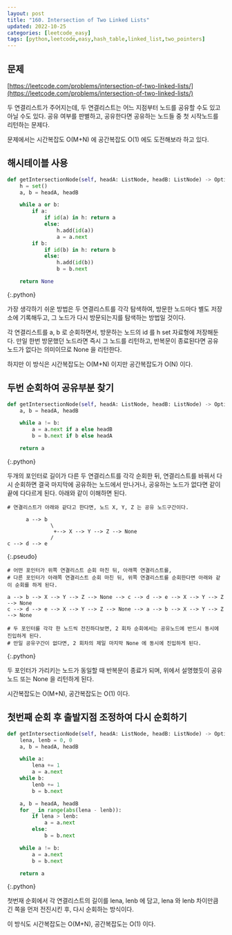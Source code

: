 ```yaml
---
layout: post
title: "160. Intersection of Two Linked Lists"
updated: 2022-10-25
categories: [leetcode_easy]
tags: [python,leetcode,easy,hash_table,linked_list,two_pointers]
---
```


## 문제

[https://leetcode.com/problems/intersection-of-two-linked-lists/](https://leetcode.com/problems/intersection-of-two-linked-lists/)

두 연결리스트가 주어지는데, 두 연결리스트는 어느 지점부터 노드를 공유할 수도 있고 아닐 수도 있다. 공유 여부를 판별하고, 공유한다면 공유하는 노드들 중 첫 시작노드를 리턴하는 문제다.

문제에서는 시간복잡도 O(M+N) 에 공간복잡도 O(1) 에도 도전해보라 하고 있다.

## 해시테이블 사용

```python
def getIntersectionNode(self, headA: ListNode, headB: ListNode) -> Optional[ListNode]:
    h = set()
    a, b = headA, headB

    while a or b:
        if a:
            if id(a) in h: return a
            else:
                h.add(id(a))
                a = a.next
        if b:
            if id(b) in h: return b
            else:
                h.add(id(b))
                b = b.next

    return None
```
{:.python}

가장 생각하기 쉬운 방법은 두 연결리스트를 각각 탐색하여, 방문한 노드마다 별도 저장소에 기록해두고, 그 노드가 다시 방문되는지를 탐색하는 방법일 것이다.

각 연결리스트를 a, b 로 순회하면서, 방문하는 노드의 id 를 h set 자료형에 저장해둔다. 만일 한번 방문했던 노드라면 즉시 그 노드를 리턴하고, 반복문이 종료된다면 공유 노드가 없다는 의미이므로 None 을 리턴한다.

하지만 이 방식은 시간복잡도는 O(M+N) 이지만 공간복잡도가 O(N) 이다.

## 두번 순회하여 공유부분 찾기

```python
def getIntersectionNode(self, headA: ListNode, headB: ListNode) -> Optional[ListNode]:
    a, b = headA, headB

    while a != b:
        a = a.next if a else headB
        b = b.next if b else headA

    return a
```
{:.python}

두개의 포인터로 길이가 다른 두 연결리스트를 각각 순회한 뒤, 연결리스트를 바꿔서 다시 순회하면 결국 마지막에 공유하는 노드에서 만나거나, 공유하는 노드가 없다면 같이 끝에 다다르게 된다. 아래와 같이 이해하면 된다.

```pseudo
# 연결리스트가 아래와 같다고 한다면, 노드 X, Y, Z 는 공유 노드구간이다.

      a --> b  
              \
               +--> X --> Y --> Z --> None 
              /
c --> d --> e
```
{:.pseudo}

```pseudo
# 어떤 포인터가 위쪽 연결리스트 순회 마친 뒤, 아래쪽 연결리스트를,
# 다른 포인터가 아래쪽 연결리스트 순회 마친 뒤, 위쪽 연결리스트를 순회한다면 아래와 같이 순회를 하게 된다.

a --> b --> X --> Y --> Z --> None --> c --> d --> e --> X --> Y --> Z --> None
c --> d --> e --> X --> Y --> Z --> None --> a --> b --> X --> Y --> Z --> None

# 두 포인터를 각각 한 노드씩 전진하다보면, 2 회차 순회에서는 공유노드에 반드시 동시에 진입하게 된다.
# 만일 공유구간이 없다면, 2 회차의 제일 마지막 None 에 동시에 진입하게 된다.
```
{:.python}

두 포인터가 가리키는 노드가 동일할 때 반복문이 종료가 되며, 위에서 설명했듯이 공유노드 또는 None 을 리턴하게 된다.

시간복잡도는 O(M+N), 공간복잡도는 O(1) 이다.

## 첫번째 순회 후 출발지점 조정하여 다시 순회하기

```python
def getIntersectionNode(self, headA: ListNode, headB: ListNode) -> Optional[ListNode]:
    lena, lenb = 0, 0
    a, b = headA, headB

    while a:
        lena += 1
        a = a.next
    while b:
        lenb += 1
        b = b.next

    a, b = headA, headB
    for _ in range(abs(lena - lenb)):
        if lena > lenb:
            a = a.next
        else:
            b = b.next

    while a != b:
        a = a.next
        b = b.next

    return a
```
{:.python}

첫번재 순회에서 각 연결리스트의 길이를 lena, lenb 에 담고, lena 와 lenb 차이만큼 긴 쪽을 먼저 전진시킨 후, 다시 순회하는 방식이다.

이 방식도 시간복잡도는 O(M+N), 공간복잡도는 O(1) 이다.

